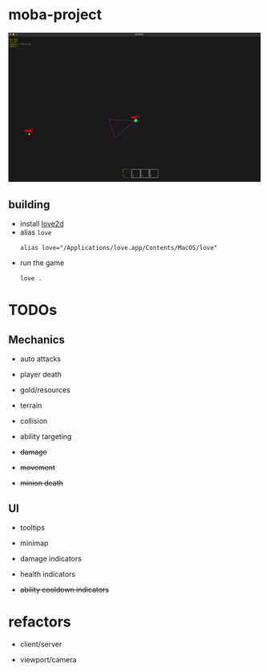 # moba-project

![](./resources/git/img/1.png)

## building
* install [love2d](https://love2d.org/#download)
* alias `love`
  ```
  alias love="/Applications/love.app/Contents/MacOS/love"
  ```
* run the game
  ```
  love .
  ```

# TODOs

## Mechanics

* auto attacks

* player death

* gold/resources

* terrain

* collision

* ability targeting

* ~~damage~~

* ~~movement~~

* ~~minion death~~

## UI

* tooltips

* minimap

* damage indicators

* health indicators

* ~~ability cooldown indicators~~

# refactors

* client/server

* viewport/camera
